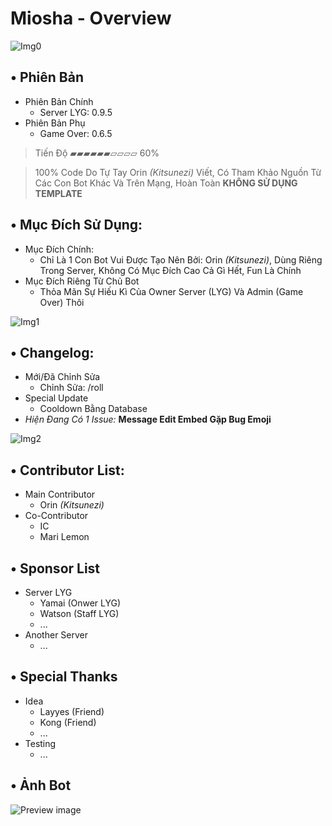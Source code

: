 # Miosha - Overview

![Img0](https://cdn.discordapp.com/attachments/1098463125268873216/1098468034504577074/Miosha-Overall.png)
## • Phiên Bản
- Phiên Bản Chính
    + Server LYG: 0.9.5
- Phiên Bản Phụ
    + Game Over: 0.6.5
> Tiến Độ ▰▰▰▰▰▰▱▱▱▱ 60%

> 100% Code Do Tự Tay Orin *(Kitsunezi)* Viết, Có Tham Khảo Nguồn Từ Các Con Bot Khác Và Trên Mạng, Hoàn Toàn **KHÔNG SỬ DỤNG TEMPLATE**
## • Mục Đích Sử Dụng:
- Mục Đích Chính:
    + Chỉ Là 1 Con Bot Vui Được Tạo Nên Bởi: Orin *(Kitsunezi)*, Dùng Riêng Trong Server, Không Có Mục Đích Cao Cả Gì Hết, Fun Là Chính
- Mục Đích Riêng Từ Chủ Bot
    + Thỏa Mãn Sự Hiếu Kì Của Owner Server (LYG) Và Admin (Game Over) Thôi

![Img1](https://cdn.discordapp.com/attachments/1098463125268873216/1098468034269683782/Miosha-Info.png)
## • Changelog: 

- Mới/Đã Chỉnh Sửa
    + Chỉnh Sửa: /roll
- Special Update
    + Cooldown Bằng Database
- *Hiện Đang Có 1 Issue:* __Message Edit Embed Gặp Bug Emoji__

![Img2](https://cdn.discordapp.com/attachments/1098463125268873216/1098468034072563823/Miosha-Credits.png)
## • Contributor List:
- Main Contributor
    + Orin *(Kitsunezi)*
- Co-Contributor
    + IC
    + Mari Lemon
## • Sponsor List
- Server LYG
    + Yamai (Onwer LYG)
    + Watson (Staff LYG)
    + ...
- Another Server
    + ...
## • Special Thanks
- Idea
    + Layyes (Friend)
    + Kong (Friend)
    + ...
- Testing
    + ...
## • Ảnh Bot
![Preview image](https://cdn.discordapp.com/attachments/1098463125268873216/1098468033556656178/Banner.png)
